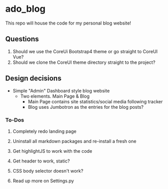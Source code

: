 # ado_blog
This repo will house the code for my personal blog website!

## Questions
1. Should we use the CoreUi Bootstrap4 theme or go straight to CoreUI Vue?
2. Should we clone the CoreUI theme directory straight to the project?

## Design decisions
* Simple "Admin" Dashboard style blog website
  * Two elements. Main Page & Blog
    * Main Page contains site statistics/social media following tracker
    * Blog uses Jumbotron as the entries for the blog posts?


### To-Dos
1. Completely redo landing page
2. Uninstall all markdown packages and re-install a fresh one
3. Get highlightJS to work with the code
4. Get header to work, static?
5. CSS body selector doesn't work?


1. Read up more on Settings.py